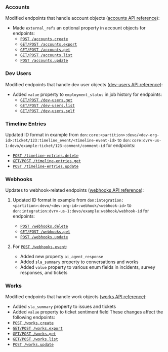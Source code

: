 
### Accounts
Modified endpoints that handle account objects ([accounts API reference](/public/api-reference/accounts)):
- Made `external_refs` an optional property in account objects for endpoints:
  - [`POST /accounts.create`](/public/api-reference/accounts/create)
  - [`GET/POST /accounts.export`](/public/api-reference/accounts/export-post)
  - [`GET/POST /accounts.get`](/public/api-reference/accounts/get-post)
  - [`GET/POST /accounts.list`](/public/api-reference/accounts/list-post)
  - [`POST /accounts.update`](/public/api-reference/accounts/update)

### Dev Users
Modified endpoints that handle dev user objects ([dev-users API reference](/public/api-reference/dev-users)):
- Added `value` property to `employment_status` in job history for endpoints:
  - [`GET/POST /dev-users.get`](/public/api-reference/dev-users/get-post)
  - [`GET/POST /dev-users.list`](/public/api-reference/dev-users/list-post)
  - [`GET/POST /dev-users.self`](/public/api-reference/dev-users/self-post)

### Timeline Entries
Updated ID format in example from `don:core:<partition>:devo/<dev-org-id>:ticket/123:timeline_event/<timeline-event-id>` to `don:core:dvrv-us-1:devo/example:ticket/123:comment/comment-id` for endpoints:
- [`POST /timeline-entries.delete`](/public/api-reference/timeline-entries/delete)
- [`GET/POST /timeline-entries.get`](/public/api-reference/timeline-entries/get-post)
- [`POST /timeline-entries.update`](/public/api-reference/timeline-entries/update)

### Webhooks
Updates to webhook-related endpoints ([webhooks API reference](/public/api-reference/webhooks)):
1. Updated ID format in example from `don:integration:<partition>:devo/<dev-org-id>:webhook/<webhook-id>` to `don:integration:dvrv-us-1:devo/example:webhook/webhook-id` for endpoints:
   - [`POST /webhooks.delete`](/public/api-reference/webhooks/delete)
   - [`GET/POST /webhooks.get`](/public/api-reference/webhooks/get-post)
   - [`POST /webhooks.update`](/public/api-reference/webhooks/update)

2. For [`POST /webhooks.event`](/public/api-reference/webhooks/event):
   - Added new property `ai_agent_response`
   - Added `sla_summary` property to conversations and works
   - Added `value` property to various enum fields in incidents, survey responses, and tickets

### Works
Modified endpoints that handle work objects ([works API reference](/public/api-reference/works)):
- Added `sla_summary` property to issues and tickets
- Added `value` property to ticket sentiment field
These changes affect the following endpoints:
- [`POST /works.create`](/public/api-reference/works/create)
- [`GET/POST /works.export`](/public/api-reference/works/export-post)
- [`GET/POST /works.get`](/public/api-reference/works/get-post)
- [`GET/POST /works.list`](/public/api-reference/works/list-post)
- [`POST /works.update`](/public/api-reference/works/update)